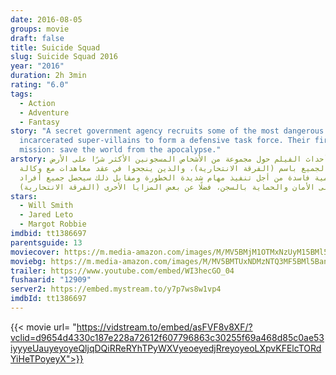```yaml
---
date: 2016-08-05
groups: movie
draft: false
title: Suicide Squad
slug: Suicide Squad 2016
year: "2016"
duration: 2h 3min
rating: "6.0"
tags:
  - Action
  - Adventure
  - Fantasy
story: "A secret government agency recruits some of the most dangerous
  incarcerated super-villains to form a defensive task force. Their first
  mission: save the world from the apocalypse."
arstory: تدور أحداث الفيلم حول مجموعة من الأشخاص المسجونين الأكثر شرًا على الأرض
  ويعرفهم الجميع باسم (الفرقة الانتحارية)، والذين ينجحوا في عقد معاهدات مع وكالة
  حكومية فاسدة من أجل تنفيذ مهام شديدة الخطورة ومقابل ذلك سيحصل جميع أفراد
  (الفرقة الانتحارية) على الأمان والحماية بالسجن، فضلًا عن بعض المزايا الأخرى.
stars:
  - Will Smith
  - Jared Leto
  - Margot Robbie
imdbid: tt1386697
parentsguide: 13
moviecover: https://m.media-amazon.com/images/M/MV5BMjM1OTMxNzUyM15BMl5BanBnXkFtZTgwNjYzMTIzOTE@._V1_UX182_CR0,0,182,268_AL_.jpg
moviebg: https://m.media-amazon.com/images/M/MV5BMTUxNDMzNTQ3MF5BMl5BanBnXkFtZTgwOTUxNzA0OTE@._V1_SY1000_CR0,0,1471,1000_AL_.jpg
trailer: https://www.youtube.com/embed/WI3hecGO_04
fushaarid: "12909"
server2: https://embed.mystream.to/y7p7ws8w1vp4
imdbId: tt1386697
---
```


{{< movie url= "https://vidstream.to/embed/asFVF8v8XF/?vclid=d9654d4330c187e228a72612f607796863c30255f69a468d85c0ae53iyyyeUauyeyoyeQljqDQiRReRYhTPyWXVyeoeyedjRreyoyeoLXpvKFElcTORdYiHeTPoyeyX">}}
